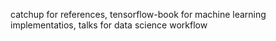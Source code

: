 catchup for references, tensorflow-book for machine learning implementatios, talks for data science workflow

